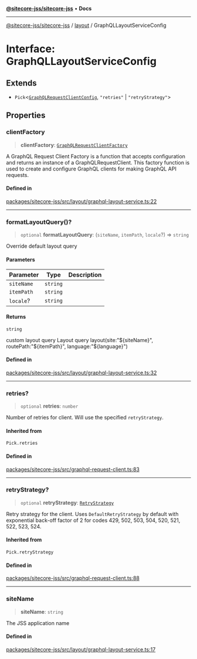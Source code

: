 [**@sitecore-jss/sitecore-jss**](../../README.md) • **Docs**

***

[@sitecore-jss/sitecore-jss](../../README.md) / [layout](../README.md) / GraphQLLayoutServiceConfig

# Interface: GraphQLLayoutServiceConfig

## Extends

- `Pick`\<[`GraphQLRequestClientConfig`](../../index/type-aliases/GraphQLRequestClientConfig.md), `"retries"` \| `"retryStrategy"`\>

## Properties

### clientFactory

> **clientFactory**: [`GraphQLRequestClientFactory`](../../index/type-aliases/GraphQLRequestClientFactory.md)

A GraphQL Request Client Factory is a function that accepts configuration and returns an instance of a GraphQLRequestClient.
This factory function is used to create and configure GraphQL clients for making GraphQL API requests.

#### Defined in

[packages/sitecore-jss/src/layout/graphql-layout-service.ts:22](https://github.com/Sitecore/jss/blob/fb8998247eef17ee53f447fd1710b29e1df03c4e/packages/sitecore-jss/src/layout/graphql-layout-service.ts#L22)

***

### formatLayoutQuery()?

> `optional` **formatLayoutQuery**: (`siteName`, `itemPath`, `locale`?) => `string`

Override default layout query

#### Parameters

| Parameter | Type | Description |
| ------ | ------ | ------ |
| `siteName` | `string` |  |
| `itemPath` | `string` |  |
| `locale`? | `string` |  |

#### Returns

`string`

custom layout query
Layout query
layout(site:"${siteName}", routePath:"${itemPath}", language:"${language}")

#### Defined in

[packages/sitecore-jss/src/layout/graphql-layout-service.ts:32](https://github.com/Sitecore/jss/blob/fb8998247eef17ee53f447fd1710b29e1df03c4e/packages/sitecore-jss/src/layout/graphql-layout-service.ts#L32)

***

### retries?

> `optional` **retries**: `number`

Number of retries for client. Will use the specified `retryStrategy`.

#### Inherited from

`Pick.retries`

#### Defined in

[packages/sitecore-jss/src/graphql-request-client.ts:83](https://github.com/Sitecore/jss/blob/fb8998247eef17ee53f447fd1710b29e1df03c4e/packages/sitecore-jss/src/graphql-request-client.ts#L83)

***

### retryStrategy?

> `optional` **retryStrategy**: [`RetryStrategy`](../../index/interfaces/RetryStrategy.md)

Retry strategy for the client. Uses `DefaultRetryStrategy` by default with exponential
back-off factor of 2 for codes 429, 502, 503, 504, 520, 521, 522, 523, 524.

#### Inherited from

`Pick.retryStrategy`

#### Defined in

[packages/sitecore-jss/src/graphql-request-client.ts:88](https://github.com/Sitecore/jss/blob/fb8998247eef17ee53f447fd1710b29e1df03c4e/packages/sitecore-jss/src/graphql-request-client.ts#L88)

***

### siteName

> **siteName**: `string`

The JSS application name

#### Defined in

[packages/sitecore-jss/src/layout/graphql-layout-service.ts:17](https://github.com/Sitecore/jss/blob/fb8998247eef17ee53f447fd1710b29e1df03c4e/packages/sitecore-jss/src/layout/graphql-layout-service.ts#L17)
